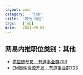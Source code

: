 ```yaml
---
layout:	post
category:	"job"
title:	"其他-岗位"
tags:	[job]
date:	2021-09-02
---
```

## 网易内推职位类别：其他
- [供应链专员 - 有道事业群703](http://mobile.bole.netease.com/bole/boleDetail?id=34362&employeeId=346f03c3cda5f04c&key=all)
- [EM器件资源开发 - 有道事业群703](http://mobile.bole.netease.com/bole/boleDetail?id=34268&employeeId=346f03c3cda5f04c&key=all)
